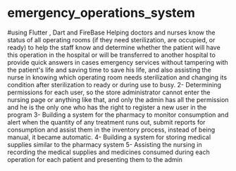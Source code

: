 # emergency_operations_system
#using Flutter , Dart and FireBase
 Helping doctors and nurses know the status of all operating rooms (if they need sterilization, are occupied, or ready) to help the staff know and determine whether the patient will have this operation in the hospital or will be transferred to another hospital to provide quick answers in cases emergency services without tampering with the patient's life and saving time to save his life, and also assisting the nurse in knowing which operating room needs sterilization and changing its condition after sterilization to ready or during use to busy. 2- Determining permissions for each user, so the store administrator cannot enter the nursing page or anything like that, and only the admin has all the permission and he is the only one who has the right to register a new user in the program 3- Building a system for the pharmacy to monitor consumption and alert when the quantity of any treatment runs out, submit reports for consumption and assist them in the inventory process, instead of being manual, it became automatic. 4- Building a system for storing medical supplies similar to the pharmacy system 5- Assisting the nursing in recording the medical supplies and medicines consumed during each operation for each patient and presenting them to the admin
